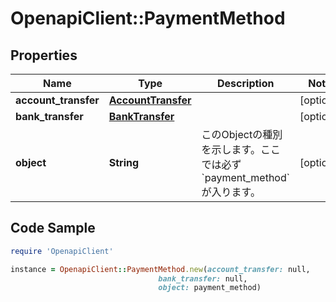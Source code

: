 # OpenapiClient::PaymentMethod

## Properties

Name | Type | Description | Notes
------------ | ------------- | ------------- | -------------
**account_transfer** | [**AccountTransfer**](AccountTransfer.md) |  | [optional] 
**bank_transfer** | [**BankTransfer**](BankTransfer.md) |  | [optional] 
**object** | **String** | このObjectの種別を示します。ここでは必ず&#x60;payment_method&#x60;が入ります。 | [optional] 

## Code Sample

```ruby
require 'OpenapiClient'

instance = OpenapiClient::PaymentMethod.new(account_transfer: null,
                                 bank_transfer: null,
                                 object: payment_method)
```


